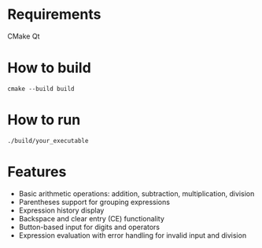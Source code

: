 # Requirements
CMake
Qt

# How to build
`cmake --build build`

# How to run
`./build/your_executable`

# Features
- Basic arithmetic operations: addition, subtraction, multiplication, division
- Parentheses support for grouping expressions
- Expression history display
- Backspace and clear entry (CE) functionality
- Button-based input for digits and operators
- Expression evaluation with error handling for invalid input and division
